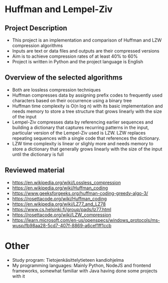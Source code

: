 # Huffman and Lempel-Ziv

## Project Description
- This project is an implementation and comparison of Huffman and LZW compression algorithms
- Inputs are text or data files and outputs are their compressed versions
- Aim is to achieve compression rates of at least 40% to 60%
- Project is written in Python and the project language is English

## Overview of the selected algorithms
- Both are lossless compression techniques
- Huffman compresses data by assigning prefix codes to frequently used characters based on their occurrence using a binary tree
- Huffman time complexity is O(n log n) with its basic implementation and needs memory to store a tree structure that grows linearly with the size of the input
- Lempel-Ziv compresses data by referencing earlier sequences and building a dictionary that captures recurring patterns in the input, particular version of the Lempel-Ziv used is LZW. LZW replaces repeating sequences with a single code that references the dictionary.
- LZW time complexity is linear or slighly more and needs memory to store a dictionary that generally grows linearly with the size of the input until the dictionary is full

## Reviewed material

- https://en.wikipedia.org/wiki/Lossless_compression
- https://en.wikipedia.org/wiki/Huffman_coding
- https://www.geeksforgeeks.org/huffman-coding-greedy-algo-3/
- https://rosettacode.org/wiki/Huffman_coding 
- https://en.wikipedia.org/wiki/LZ77_and_LZ78
- https://www.cs.helsinki.fi/group/pads/lz77.html
- https://rosettacode.org/wiki/LZW_compression
- https://learn.microsoft.com/en-us/openspecs/windows_protocols/ms-wusp/fb98aa28-5cd7-407f-8869-a6cef1ff1ccb

# Other
- Study program: Tietojenkäsittelytieteen kandiohjelma
- My programming languages: Mainly Python, NodeJS and frontend frameworks, somewhat familiar with Java having done some projects with it

